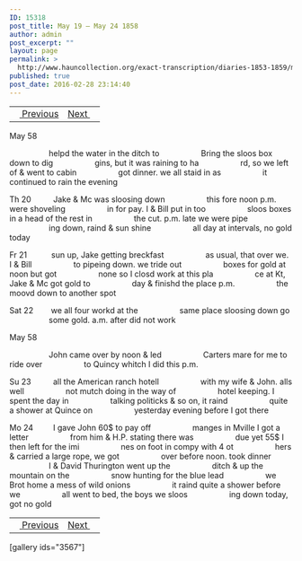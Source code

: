 ```yaml
---
ID: 15318
post_title: May 19 – May 24 1858
author: admin
post_excerpt: ""
layout: page
permalink: >
  http://www.hauncollection.org/exact-transcription/diaries-1853-1859/may-19-may-24-1858/
published: true
post_date: 2016-02-28 23:14:40
---
```

<table style="width: 100%;" align="center">
<tbody>
<tr>
<td><a href="http://www.hauncollection.org/version-2/diaries-1853-1859/may-14-may-19-1858/"><img src="https://lh3.googleusercontent.com/-EFJpxxNiPNw/VqgtWBCZrMI/AAAAAAAAAFU/WfY4lPFWWkg/s800-Ic42/Soeb-Plain-Arrows-8-10px.png" alt="" width="10" height="10" /> Previous</a></td>
<td style="text-align: right;"><a href="http://www.hauncollection.org/version-2/diaries-1853-1859/may-25-may-30-1858/">Next <img src="https://lh3.googleusercontent.com/-67k0cYlpXHw/VqgtWKz1MXI/AAAAAAAAAFU/k9PW_Piyurk/s800-Ic42/Soeb-Plain-Arrows-5-10px.png" alt="" width="10" height="10" /></a></td>
</tr>
</tbody>
</table>
May 58

<span style="margin-left: 70px;">helpd the water in the ditch to
<span style="margin-left: 70px;">Bring the sloos box down to dig
<span style="margin-left: 70px;">gins, but it was raining to ha
<span style="margin-left: 70px;">rd, so we left of &amp; went to cabin
<span style="margin-left: 70px;">got dinner. we all staid in as
<span style="margin-left: 70px;">it continued to rain the evening</span></span></span></span></span></span>

Th 20          Jake &amp; Mc was sloosing down
<span style="margin-left: 70px;">this fore noon p.m. were shoveling
<span style="margin-left: 70px;">in for pay. I &amp; Bill put in too
<span style="margin-left: 70px;">sloos boxes in a head of the rest in
<span style="margin-left: 70px;">the cut. p.m. late we were pipe
<span style="margin-left: 70px;">ing down, raind &amp; sun shine
<span style="margin-left: 70px;">all day at intervals, no gold today</span></span></span></span></span></span>

Fr 21           sun up, Jake getting breckfast
<span style="margin-left: 70px;">as usual, that over we. I &amp; Bill
<span style="margin-left: 70px;">to pipeing down. we tride out
<span style="margin-left: 70px;">boxes for gold at noon but got
<span style="margin-left: 70px;">none so I closd work at this pla
<span style="margin-left: 70px;">ce at Kt, Jake &amp; Mc got gold to
<span style="margin-left: 70px;">day &amp; finishd the place p.m.
<span style="margin-left: 70px;">the moovd down to another spot</span></span></span></span></span></span></span>

Sat 22        we all four workd at the
<span style="margin-left: 70px;">same place sloosing down go
<span style="margin-left: 70px;">some gold. a.m. after did not work</span></span>

May 58

<span style="margin-left: 70px;">John came over by noon &amp; led
<span style="margin-left: 70px;">Carters mare for me to ride over
<span style="margin-left: 70px;">to Quincy whitch I did this p.m.</span></span></span>

Su 23          all the American ranch hotell
<span style="margin-left: 70px;">with my wife &amp; John. alls well
<span style="margin-left: 70px;">not mutch doing in the way of
<span style="margin-left: 70px;">hotel keeping. I spent the day in
<span style="margin-left: 70px;">talking politicks &amp; so on, it raind
<span style="margin-left: 70px;">quite a shower at Quince on
<span style="margin-left: 70px;">yesterday evening before I got there</span></span></span></span></span></span>

Mo 24         I gave John 60$ to pay off
<span style="margin-left: 70px;">manges in Mville I got a letter
<span style="margin-left: 70px;">from him &amp; H.P. stating there was
<span style="margin-left: 70px;">due yet 55$ I then left for the imi
<span style="margin-left: 70px;">nes on foot in compy with 4 ot
<span style="margin-left: 70px;">hers &amp; carried a large rope, we got
<span style="margin-left: 70px;">over before noon. took dinner
<span style="margin-left: 70px;">I &amp; David Thurington went up the
<span style="margin-left: 70px;">ditch &amp; up the mountain on the
<span style="margin-left: 70px;">snow hunting for the blue lead
<span style="margin-left: 70px;">we Brot home a mess of wild onions
<span style="margin-left: 70px;">it raind quite a shower before we
<span style="margin-left: 70px;">all went to bed, the boys we sloos
<span style="margin-left: 70px;">ing down today, got no gold</span></span></span></span></span></span></span></span></span></span></span></span></span>
<table style="width: 100%;" align="center">
<tbody>
<tr>
<td><a href="http://www.hauncollection.org/version-2/diaries-1853-1859/may-14-may-19-1858/"><img src="https://lh3.googleusercontent.com/-EFJpxxNiPNw/VqgtWBCZrMI/AAAAAAAAAFU/WfY4lPFWWkg/s800-Ic42/Soeb-Plain-Arrows-8-10px.png" alt="" width="10" height="10" /> Previous</a></td>
<td style="text-align: right;"><a href="http://www.hauncollection.org/version-2/diaries-1853-1859/may-25-may-30-1858/">Next <img src="https://lh3.googleusercontent.com/-67k0cYlpXHw/VqgtWKz1MXI/AAAAAAAAAFU/k9PW_Piyurk/s800-Ic42/Soeb-Plain-Arrows-5-10px.png" alt="" width="10" height="10" /></a></td>
</tr>
</tbody>
</table>
[gallery ids="3567"]